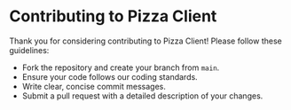 # Contributing to Pizza Client

Thank you for considering contributing to Pizza Client! Please follow these guidelines:

- Fork the repository and create your branch from `main`.
- Ensure your code follows our coding standards.
- Write clear, concise commit messages.
- Submit a pull request with a detailed description of your changes.